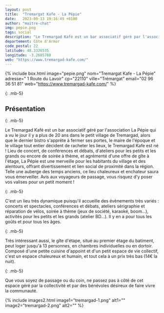```yaml
---
layout: post
title:  "Tremargat Kafe - La Pépie"
date:   2023-09-13 19:16:49 +0100
author: "maitre-chat"
img: pepie.png
tags: social
description: "Le Tremargad Kafé est un bar associatif géré par l'association La Pépie qui a vu le jour il y a plus de 20 ans dans le petit village de Tremargad, alors que le dernier bistro s'apprête à fermer ses portes, le maire de l'époque et le village tout entier décident de racheter les lieux, le Tremargad Kafe est né ! Lieu de concert, de conférences et débats, d'ateliers pour les petits et les grands ou encore de soirée à thème, et agrémenté d'une offre de gîte à l'étage, La Pépie est une merveille pour les habitants du village et des alentours, offrant divertissement et lien social de proximité dans la région. Telle une auberge des temps anciens, ce lieu chaleureux et enchateur saura vous émerveiller. Avis aux voyageurs de passage, vous risquez d'y poser vos valises pour un petit moment !"
departement: Côte d'Armor
code_postal: 22
latitude: 48.3326535
longitude: -3.2685788
web: "https://www.tremargad-kafe.com/"
---
```


{% include box.html image="pepie.png" nom="Tremargat Kafe - La Pépie" adresse=" 1 Route du Lavoir" cp="22110" ville="Trémargat" email="02 96 36 51 81" web="https://www.tremargad-kafe.com/" %}

{: .mb-5}

## Présentation

{: .mb-5}

Le Tremargad Kafé est un bar associatif géré par l'association La Pépie qui a vu le jour il y a plus de 20 ans dans le petit village de Tremargad, alors que le dernier bistro s'apprête à fermer ses portes, le maire de l'époque et le village tout entier décident de racheter les lieux, le Tremargad Kafe est né ! Lieu de concert, de conférences et débats, d'ateliers pour les petits et les grands ou encore de soirée à thème, et agrémenté d'une offre de gîte à l'étage, La Pépie est une merveille pour les habitants du village et des alentours, offrant divertissement et lien social de proximité dans la région. Telle une auberge des temps anciens, ce lieu chaleureux et enchateur saura vous émerveiller. Avis aux voyageurs de passage, vous risquez d'y poser vos valises pour un petit moment !

{: .mb-5}

C'est un lieu très dynamique puisqu'il accueille des évènements très variés  : concerts et spectacles, conférences et débats, ateliers sérigraphie et réparation de vélos, soirée à thème (jeux de société, karaoké, boom...), activités pour les petits et les grands (atelier BD...). Il y en a pour tous les goûts et pour tous les âges.

{: .mb-5}

Très intéressant aussi, le gîte d'étape, situé au premier étage du batiment, peut loger jusqu'à 13 personnes, en chambres individuelles ou en dortoir. Composé d'une petite cuisine d'appoint et d'un petit espace de vie collectif, c'est un espace chaleureux et humain, et tout cela à un prix très bas (14€ la nuit).

{: .mb-5}

Que vous soyez de passage ou du coin, ne passez pas à côté de cet espace géré par la collectivité et par des bénévoles désireux de faire vivre la communauté. 



{% include images2.html image1="tremargad-1.png" alt1="" image2="tremargad-2.png" alt2="" %}
